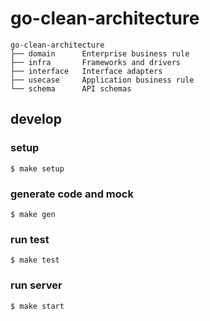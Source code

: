 # go-clean-architecture

```
go-clean-architecture
├── domain      Enterprise business rule
├── infra       Frameworks and drivers
├── interface   Interface adapters
├── usecase     Application business rule
└── schema      API schemas
```

## develop

### setup

```
$ make setup
```

### generate code and mock

```
$ make gen
```

### run test

```
$ make test
```

### run server

```
$ make start
```

